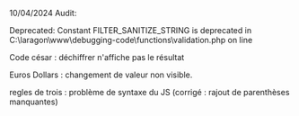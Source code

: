 10/04/2024 Audit:


Deprecated: Constant FILTER_SANITIZE_STRING is deprecated in C:\laragon\www\debugging-code\functions\validation.php on line 

Code césar : déchiffrer n'affiche pas le résultat

Euros Dollars : changement de valeur non visible.

regles de trois : problème de syntaxe du JS (corrigé : rajout de parenthèses manquantes)